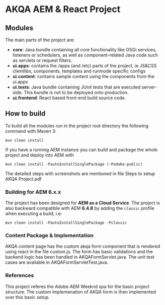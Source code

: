 # AKQA AEM & React Project

## Modules

The main parts of the project are:

* **core**: Java bundle containing all core functionality like OSGi services, listeners or schedulers, as well as component-related Java code such as servlets or request filters.
* **ui.apps**: contains the /apps (and /etc) parts of the project, ie JS&CSS clientlibs, components, templates and runmode specific configs
* **ui.content**: contains sample content using the components from the ui.apps
* **ui.tests**: Java bundle containing JUnit tests that are executed server-side. This bundle is not to be deployed onto production.
* **ui.frontend**: React based front-end build source code.

## How to build

To build all the modules run in the project root directory the following command with Maven 3:

    mvn clean install

If you have a running AEM instance you can build and package the whole project and deploy into AEM with

    mvn clean install -PautoInstallSinglePackage (-Padobe-public)
    
The detailed steps with screenshots are mentioned in file Steps to setup AKQA Project.pdf

### Building for AEM 6.x.x

The project has been designed for **AEM as a Cloud Service**. The project is also backward compatible with AEM **6.4.8** by adding the `classic` profile when executing a build, i.e:

    mvn clean install -PautoInstallSinglePackage -Pclassic

### Content Package & Implementation

AKQA content page has the custom akqa form component that is rendered using react in the file custom.js. The form has basic validations and the backend logic has been handled in AKQAFormServlet.java. The unit test cases are available in AKQAFormServletTest.java.

### References

This project referes the Adobe AEM Weeknd spa for the basic project structure. The custom implemenation of AKQA form is then implemented over this basic setup.
